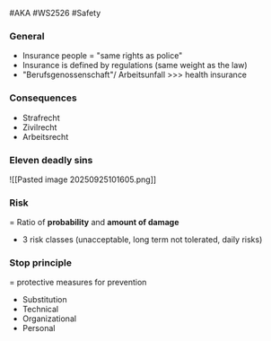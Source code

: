 #AKA #WS2526 #Safety
### General
- Insurance people = "same rights as police"
- Insurance is defined by regulations (same weight as the law)
- "Berufsgenossenschaft"/ Arbeitsunfall >>> health insurance
### Consequences 
- Strafrecht
- Zivilrecht
- Arbeitsrecht
### Eleven deadly sins
![[Pasted image 20250925101605.png]]
### Risk
= Ratio of **probability** and **amount of damage**
- 3 risk classes (unacceptable, long term not tolerated, daily risks)
### Stop principle
= protective measures for prevention
- Substitution
- Technical
- Organizational
- Personal
